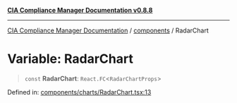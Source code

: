 [**CIA Compliance Manager Documentation v0.8.8**](../../README.md)

***

[CIA Compliance Manager Documentation](../../modules.md) / [components](../README.md) / RadarChart

# Variable: RadarChart

> `const` **RadarChart**: `React.FC`\<`RadarChartProps`\>

Defined in: [components/charts/RadarChart.tsx:13](https://github.com/Hack23/cia-compliance-manager/blob/88094f2c4c350fd10a1e440c3eab70aedd819944/src/components/charts/RadarChart.tsx#L13)
